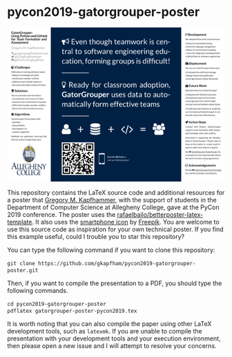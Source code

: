 # pycon2019-gatorgrouper-poster

![Sample of the PyCon 2019 Poster](gatorgrouper-poster-pycon2019.png)

This repository contains the LaTeX source code and additional resources for a
poster that [Gregory M. Kapfhammer](https://www.gregorykapfhammer.com/), with
the support of students in the Department of Computer Science at Allegheny
College, gave at the PyCon 2019 conference. The poster uses the
[rafaelbailo/betterposter-latex-template](https://github.com/rafaelbailo/betterposter-latex-template).
It also uses the [smartphone
icon](https://www.flaticon.com/free-icon/smartphone_65680) by
[Freepik](https://www.flaticon.com/authors/freepik). You are welcome to use this
source code as inspiration for your own technical poster. If you find this
example useful, could I trouble you to star this repository?

You can type the following command if you want to clone this repository:

```shell
git clone https://github.com/gkapfham/pycon2019-gatorgrouper-poster.git
```

Then, if you want to compile the presentation to a PDF, you should type the
following commands.

```shell
cd pycon2019-gatorgrouper-poster
pdflatex gatorgrouper-poster-pycon2019.tex
```

It is worth noting that you can also compile the paper using other LaTeX
development tools, such as `latexmk`. If you are unable to compile the
presentation with your development tools and your execution environment, then
please open a new issue and I will attempt to resolve your concerns.
